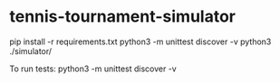 # tennis-tournament-simulator

pip install -r requirements.txt
python3 -m unittest discover -v
python3 ./simulator/

To run tests: python3 -m unittest discover -v